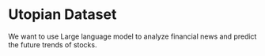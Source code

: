 # Utopian Dataset

We want to use Large language model to analyze financial news and predict the future trends of stocks.
